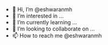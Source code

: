 - 👋 Hi, I’m @eshwaranmh
- 👀 I’m interested in ...
- 🌱 I’m currently learning ...
- 💞️ I’m looking to collaborate on ...
- 📫 How to reach me @eshwaranmh

<!---
eshwaranmh/eshwaranmh is a ✨ special ✨ repository because its `README.md` (this file) appears on your GitHub profile.
You can click the Preview link to take a look at your changes.
--->
